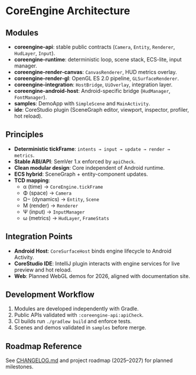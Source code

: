 # CoreEngine Architecture

## Modules
- **coreengine-api**: stable public contracts (`Camera`, `Entity`, `Renderer`, `HudLayer`, `Input`).
- **coreengine-runtime**: deterministic loop, scene stack, ECS-lite, input manager.
- **coreengine-render-canvas**: `CanvasRenderer`, HUD metrics overlay.
- **coreengine-render-gl**: OpenGL ES 2.0 pipeline, `GLSurfaceRenderer`.
- **coreengine-integration**: `HostBridge`, `UiOverlay`, integration layer.
- **coreengine-android-host**: Android-specific bridge (`HudManager`, `FontManager`).
- **samples**: DemoApp with `SimpleScene` and `MainActivity`.
- **ide**: CoreStudio plugin (SceneGraph editor, viewport, inspector, profiler, hot reload).

## Principles
- **Deterministic tickFrame**: `intents → input → update → render → metrics`.
- **Stable ABI/API**: SemVer 1.x enforced by `apiCheck`.
- **Clean modular design**: Core independent of Android runtime.
- **ECS hybrid**: SceneGraph + entity-component updates.
- **TCD mapping**:
    - α (time) → `CoreEngine.tickFrame`
    - Φ (space) → `Camera`
    - Ω− (dynamics) → `Entity`, `Scene`
    - M (render) → `Renderer`
    - Ψ (input) → `InputManager`
    - ω (metrics) → `HudLayer`, `FrameStats`

## Integration Points
- **Android Host**: `CoreSurfaceHost` binds engine lifecycle to Android Activity.
- **CoreStudio IDE**: IntelliJ plugin interacts with engine services for live preview and hot reload.
- **Web**: Planned WebGL demos for 2026, aligned with documentation site.

## Development Workflow
1. Modules are developed independently with Gradle.
2. Public APIs validated with `:coreengine-api:apiCheck`.
3. CI builds run `./gradlew build` and enforce tests.
4. Scenes and demos validated in `samples` before merge.

## Roadmap Reference
See [CHANGELOG.md](./CHANGELOG.md) and project roadmap (2025–2027) for planned milestones.

